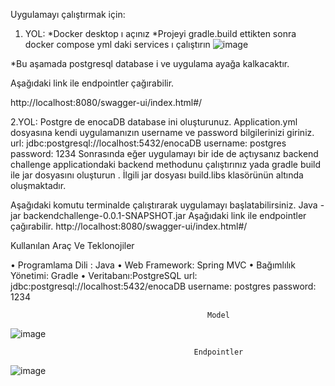  Uygulamayı çalıştırmak için:

1.	YOL:
*Docker desktop ı açınız 
*Projeyi gradle.build ettikten sonra docker compose yml daki services ı çalıştırın
 ![image](https://user-images.githubusercontent.com/96740740/230798596-9f19a42c-ce1e-43ed-ad42-8db2384a01dc.png)

*Bu aşamada postgresql database i ve uygulama ayağa kalkacaktır.

Aşağıdaki link ile endpointler çağırabilir.

http://localhost:8080/swagger-ui/index.html#/


2.YOL:
Postgre de enocaDB database ini  oluşturunuz.
      Application.yml dosyasına kendi uygulamanızın username ve password bilgilerinizi giriniz.
                      url: jdbc:postgresql://localhost:5432/enocaDB
                      username: postgres
                      password: 1234
Sonrasında eğer uygulamayı bir ide de açtıysanız backend challenge applicationdaki backend methodunu çalıştırınız yada gradle build ile jar dosyasını oluşturun . İlgili jar dosyası build.libs klasörünün altında oluşmaktadır.

Aşağıdaki komutu terminalde çalıştırarak uygulamayı başlatabilirsiniz.
Java -jar backendchallenge-0.0.1-SNAPSHOT.jar 
Aşağıdaki link ile endpointler çağırabilir.
http://localhost:8080/swagger-ui/index.html#/




Kullanılan Araç Ve Teklonojiler

•	Programlama Dili : Java
•	Web Framework: Spring MVC
•	Bağımlılık Yönetimi: Gradle
•	Veritabanı:PostgreSQL
                     url: jdbc:postgresql://localhost:5432/enocaDB
                     username: postgres
                     password: 1234

                                                Model

 ![image](https://user-images.githubusercontent.com/96740740/230798609-ecb41ee9-f6c7-46ef-8ae0-27cde763fc2c.png)
 
                                             Endpointler
                                  
![image](https://user-images.githubusercontent.com/96740740/230798662-227a81ea-92a5-4d38-b805-3dc270664d08.png)



